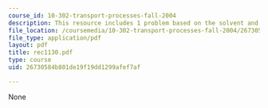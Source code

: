 ```yaml
---
course_id: 10-302-transport-processes-fall-2004
description: This resource includes 1 problem based on the solvent and solutes.
file_location: /coursemedia/10-302-transport-processes-fall-2004/26730584b801de19f19dd1299afef7af_rec1130.pdf
file_type: application/pdf
layout: pdf
title: rec1130.pdf
type: course
uid: 26730584b801de19f19dd1299afef7af

---
```

None